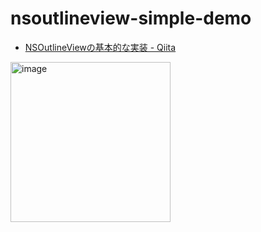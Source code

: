 # nsoutlineview-simple-demo
- [NSOutlineViewの基本的な実装 \- Qiita](https://qiita.com/IKEH/items/02dabb8b9c4c06193cae#%E6%A6%82%E8%A6%81)

<img width="256" alt="image" src="https://i.imgur.com/R6d7CVG.jpg">
